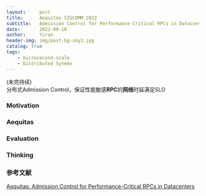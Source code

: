 ```yaml
---
layout:     post
title:      Aequitas SIGCOMM 2022
subtitle:   Admission Control for Performance-Critical RPCs in Datacenters
date:       2022-09-10
author:     Yiran
header-img: img/post-bg-sky3.jpg
catalog: true
tags:
    - microsecond-scale
    - Distributed Sytems
---
```

(未完待续)  
分布式Admission Control，保证性能敏感**RPC**的**网络**时延满足SLO

### Motivation



### Aequitas



### Evaluation



### Thinking


### 参考文献

[Aequitas: Admission Control for Performance-Critical RPCs in Datacenters](https://symbioticlab.org/publications/files/aequitas:sigcomm22/aequitas-sigcomm22.pdf)
